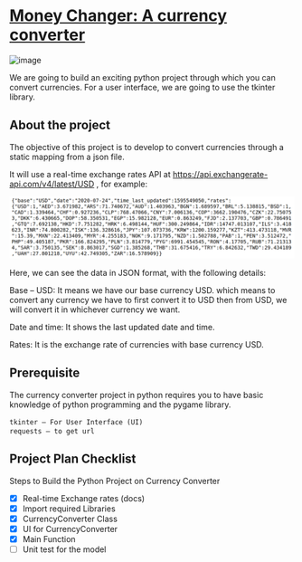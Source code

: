 # [Money Changer: A currency converter](https://data-flair.training/blogs/currency-converter-python/)

![image](https://user-images.githubusercontent.com/11091581/110480777-dd49c500-80b4-11eb-98aa-0c4077e9fafc.png)

We are going to build an exciting python project through 
which you can convert currencies. For a user interface, we are going to use 
the tkinter library.

## About the project

The objective of this project is to develop to convert currencies through a 
static mapping from a json file.

It will use a real-time exchange rates API at 
https://api.exchangerate-api.com/v4/latest/USD , for example:

![img.png](img.png)

Here, we can see the data in JSON format, with the following details:

Base – USD: It means we have our base currency USD. which means to convert 
any currency we have to first convert it to USD then from USD, we will 
convert it in whichever currency we want.

Date and time: It shows the last updated date and time.

Rates: It is the exchange rate of currencies with base currency USD.

## Prerequisite

The currency converter project in python requires you to have basic 
knowledge of python programming and the pygame library.

    tkinter – For User Interface (UI)
    requests – to get url

## Project Plan Checklist

Steps to Build the Python Project on Currency Converter

- [x] Real-time Exchange rates (docs)
- [x] Import required Libraries
- [x] CurrencyConverter Class
- [x] UI for CurrencyConverter
- [x] Main Function
- [ ] Unit test for the model
